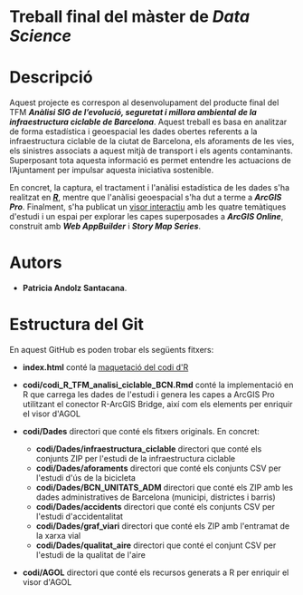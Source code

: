 # Treball final del màster de _Data Science_

#  Descripció
Aquest projecte es correspon al desenvolupament del producte final del TFM _**Anàlisi SIG de l’evolució, seguretat i millora ambiental de la infraestructura ciclable de Barcelona**_. Aquest treball es basa en analitzar de forma estadística i geoespacial les dades obertes referents a la infraestructura ciclable de la ciutat de Barcelona, els aforaments de les vies, els sinistres associats a aquest mitjà de transport i els agents contaminants. Superposant tota aquesta informació es permet entendre les actuacions de l’Ajuntament per impulsar aquesta iniciativa sostenible.

En concret, la captura, el tractament i l'anàlisi estadística de les dades s'ha realitzat en ***[R](https://patriciaandolz.github.io/tfm/)***, mentre que l'anàlisi geoespacial s'ha dut a terme a ***ArcGIS Pro***. Finalment, s'ha publicat un [visor interactiu](https://patriciaandolz.maps.arcgis.com/apps/MapSeries/index.html?appid=d3808fb4190b40939b9d3bfea61f7f7b) amb les quatre temàtiques d'estudi i un espai per explorar les capes superposades a ***ArcGIS Online***, construit amb ***Web AppBuilder*** i ***Story Map Series***.

# Autors
* **Patricia Andolz Santacana**.

# Estructura del Git
En aquest GitHub es poden trobar els següents fitxers:
*  **index.html** conté la [maquetació del codi d'R](https://patriciaandolz.github.io/tfm/)

*  **codi/codi_R_TFM_analisi_ciclable_BCN.Rmd** conté la implementació en R que carrega les dades de l'estudi i genera les capes a ArcGIS Pro utilitzant el conector R-ArcGIS Bridge, així com els elements per enriquir el visor d'AGOL

*  **codi/Dades** directori que conté els fitxers originals. En concret:
     *  **codi/Dades/infraestructura_ciclable** directori que conté els conjunts ZIP per l'estudi de la infraestructura ciclable
     *  **codi/Dades/aforaments** directori que conté els conjunts CSV per l'estudi d'ús de la bicicleta
     *  **codi/Dades/BCN_UNITATS_ADM** directori que conté els ZIP amb les dades administratives de Barcelona (municipi, districtes i barris)
     *  **codi/Dades/accidents** directori que conté els conjunts CSV per l'estudi d'accidentalitat
     *  **codi/Dades/graf_viari** directori que conté els ZIP amb l'entramat de la xarxa vial     
     *  **codi/Dades/qualitat_aire** directori que conté el conjunt CSV per l'estudi de la qualitat de l'aire

*  **codi/AGOL** directori que conté els recursos generats a R per enriquir el visor d'AGOL
